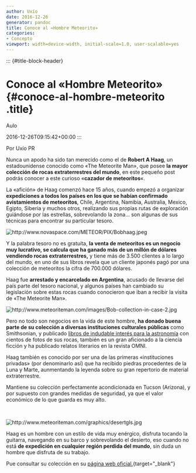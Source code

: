 ```yaml
---
author: Uxío
date: 2016-12-26
generator: pandoc
title: Conoce al «Hombre Meteorito»
categories:
- Concepto
viewport: width=device-width, initial-scale=1.0, user-scalable=yes
---
```


::: {#title-block-header}
# Conoce al «Hombre Meteorito» {#conoce-al-hombre-meteorito .title}

Aulo

2016-12-26T09:15:42+00:00
:::

Por Uxío PR

Nunca un apodo ha sido tan merecido como el de **Robert A Haag**, un
estadounidense conocido como «The Meteorite Man», que posee **la mayor
colección de rocas extraterrestres del mundo**, en este pequeño post
podrás conocer a este curioso «**cazador de meteoritos**«.

La «afición» de Haag comenzó hace 15 años, cuando empezó a organizar
**expediciones a todos los países en los que se habían confirmado
avistamientos de meteoritos**, Chile, Argentina, Namibia, Australia,
Mexico, Egipto, Siberia y muchos otros, realizando sus propias rutas de
exploración guiándose por las estrellas, sobrevolando la zona... son
algunas de sus técnicas para encontrar su particular tesoro.

![](http://www.novaspace.com/METEOR/PIX/Bobhaag.jpeg?v=1261126970717 "http://www.novaspace.com/METEOR/PIX/Bobhaag.jpeg")

Y la palabra tesoro no es gratuíta, **la venta de meteoritos es un
negocio muy lucrativo, se calcula que ha ganado más de un millón de
dólares vendiendo rocas extraterrestres,** y tiene más de 3.500 clientes
a lo largo del mundo, en uno de sus libros revela que un cliente japonés
pagó por una colección de meteoritos la cifra de 700.000 dólares.

Haag fue **arrestado y encarcelado en Argentina**, acusado de llevarse
del país parte del tesoro nacional, y algunos países han cambiado su
legislación sobre estas rocas cuando conocieron que iban a recibir la
visita de «The Meteorite Man».

![](http://www.meteoriteman.com/images/Bob-collection-in-case-2.jpg?v=1261127239002 "http://www.meteoriteman.com/images/Bob-collection-in-case-2.jpg")

Pero no todo son negocios en la vida de este hombre, **ha donado buena
parte de su colección a diversas instituciones culturales públicas**
como Smithsonian, y publicado [libros de indudable interés para la
astronomía](http://www.amazon.com/Robert-Haag-collection-meteorites-photographs/dp/B0006S6KVY)
con cientos de fotos de sus rocas, también es un gran aficionado a la
ciencia ficción y ha publicado relatos literarios en la revista OMNI.

Haag también es conocido por ser una de las primeras «instituciones
privadas» (por denominarlo así) que ha recibido piedras procedentes de
la Luna y Marte, aunmentando la leyenda sobre su gran repertorio de
material extraterrestre.

Mantiene su colección perfectamente acondicionada en Tucson (Arizona), y
por supuesto con grandes medidas de seguridad, ya que el valor económico
de lo que guarda es muy alto.

 

![](http://www.meteoriteman.com/graphics/desertgls.jpg?v=1261126905591 "http://www.meteoriteman.com/graphics/desertgls.jpg")

Haag es un hombre con un estilo de vida muy enérgico, disfruta tocando
la guitarra, navegando en su barco y sobrevolando el desierto, eso
cuando no está **de expedición en cualquier región perdida del mundo**,
sin duda un hombre que disfruta de su trabajo.

Pue consultar su colección en su [página web
oficial.](http://www.meteoriteman.com/){target="_blank"}
